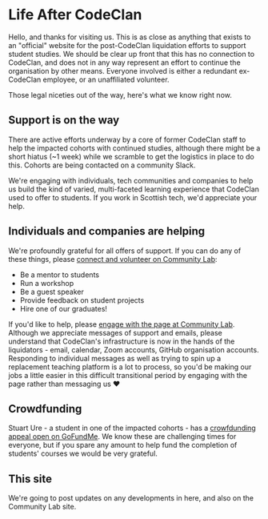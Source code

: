 # Life After CodeClan

Hello, and thanks for visiting us. This is as close as anything that
exists to an "official" website for the post-CodeClan liquidation
efforts to support student studies. We should be clear up front that
this has no connection to CodeClan, and does not in any way represent
an effort to continue the organisation by other means. Everyone
involved is either a redundant ex-CodeClan employee, or an
unaffiliated volunteer.

Those legal niceties out of the way, here's what we know right now.

## Support is on the way

There are active efforts underway by a core of former CodeClan staff
to help the impacted cohorts with continued studies, although there
might be a short hiatus (~1 week) while we scramble to get the
logistics in place to do this. Cohorts are being contacted on a
community Slack.

We're engaging with individuals, tech communities and companies to
help us build the kind of varied, multi-faceted learning experience
that CodeClan used to offer to students. If you work in Scottish tech,
we'd appreciate your help.

## Individuals and companies are helping

We're profoundly grateful for all offers of support. If you can do any
of these things, please [connect and volunteer on Community
Lab](https://app.communitylab.app/groups/codeclan-student-support?invite=sLZq3mGuV9xUNpJAmGRXzNeG):

- Be a mentor to students
- Run a workshop
- Be a guest speaker
- Provide feedback on student projects
- Hire one of our graduates!

If you'd like to help, please [engage with the page at Community
Lab](https://app.communitylab.app/groups/codeclan-student-support?invite=sLZq3mGuV9xUNpJAmGRXzNeG). Although
we appreciate messages of support and emails, please understand that
CodeClan's infrastructure is now in the hands of the liquidators -
email, calendar, Zoom accounts, GitHub organisation
accounts. Responding to individual messages as well as trying to spin
up a replacement teaching platform is a lot to process, so you'd be
making our jobs a little easier in this difficult transitional period
by engaging with the page rather than messaging us :heart:

## Crowdfunding

Stuart Ure - a student in one of the impacted cohorts - has a
[crowfdunding appeal open on
GoFundMe](https://www.justgiving.com/crowdfunding/codeclanbootcamp). We
know these are challenging times for everyone, but if you spare any
amount to help fund the completion of students' courses we would be
very grateful.

## This site

We're going to post updates on any developments in here, and also on
the Community Lab site.
